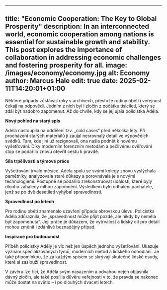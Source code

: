 ---
 title: "Economic Cooperation: The Key to Global Prosperity" 
 description: In an interconnected world, economic cooperation among nations is essential for sustainable growth and stability. This post explores the importance of collaboration in addressing economic challenges and fostering prosperity for all. 
 image: /images/economy/economy.jpg 
 alt: Economy 
 author: Marcus Hale 
 edit: true 
 date: 2025-02-11T14:20:01+01:00 
 ---
Některé případy zůstávají roky v archivech, přestože rodiny obětí i veřejnost čekají na odpovědi. Jedním z nich byl i zločin z počátku tisíciletí, který se zdál být nadobro zapomenut. Až do chvíle, kdy se jej ujala policistka Adéla.

**Nový pohled na starý spis**

Adéla nastoupila na oddělení tzv. „cold cases“ před několika lety. Při procházení starých materiálů ji zaujal nesrovnalý detail ve výpovědích svědků. Tam, kde jiní už rezignovali, ona našla podnět k novému vyšetřování. Díky moderním forenzním metodám a pečlivému ověřování stop se podařilo znovu otevřít cestu k pravdě.

**Síla trpělivosti a týmové práce**

Vyšetřování trvalo měsíce. Adéla spolu se svými kolegy znovu vyslýchala pamětníky, analyzovala staré důkazy a porovnávala je s novými technologiemi. Postupně se podařilo zrekonstruovat události, které byly dlouho zahaleny mlhou zapomnění. Výsledkem bylo odhalení pachatele, jenž se po dvě desetiletí vyhýbal spravedlnosti.

**Spravedlnost po letech**

Pro rodinu oběti znamenalo uzavření případu obrovskou úlevu. Policistka Adéla zdůraznila, že „spravedlnost může přijít pozdě, ale nikdy by neměla být zapomenuta“. Její práce je důkazem, že vytrvalost a lidský cit pro detail mohou změnit i zdánlivě beznadějný případ.

**Inspirace pro budoucnost**

Příběh policistky Adély je víc než jen úspěch jednoho vyšetřování. Ukazuje význam specializovaných týmů, moderních metod a lidského odhodlání. Je také připomínkou, že za každým spisem se skrývají skutečné lidské osudy, které si zaslouží spravedlnost.

V závěru lze říci, že Adéla svým nasazením a odvahou nejen objasnila dávný zločin, ale také posílila důvěru veřejnosti v to, že pravda se nakonec může dostat na světlo – i po dlouhých dvaceti letech.
